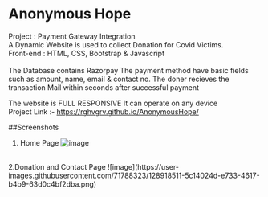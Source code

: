 # Anonymous Hope
Project : Payment Gateway Integration<br>
A Dynamic Website is used to collect Donation for Covid Victims.<br>
Front-end : HTML, CSS, Bootstrap & Javascript<br>
<br>
The Database contains Razorpay
The payment method have basic fields such as amount, name, email & contact no.
The doner recieves the transaction Mail within seconds after successful payment

The website is FULL RESPONSIVE
It can operate on any device
<br>
Project Link :- https://rghvgrv.github.io/AnonymousHope/

##Screenshots
1. Home Page
![image](https://user-images.githubusercontent.com/71788323/128918436-da908677-7a86-4499-94df-9c54cfdf30d1.png)
<br>
2.Donation and Contact Page
![image](https://user-images.githubusercontent.com/71788323/128918511-5c14024d-e733-4617-b4b9-63d0c4bf2dba.png)
